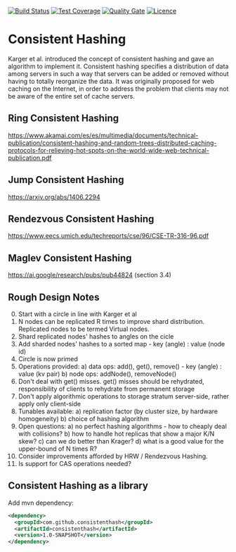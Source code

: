 [![Build Status](https://img.shields.io/travis/gsharma/consistent-hash/master.svg)](https://travis-ci.org/gsharma/consistent-hash)
[![Test Coverage](https://img.shields.io/codecov/c/github/gsharma/consistent-hash/master.svg)](https://codecov.io/github/gsharma/consistent-hash?branch=master)
[![Quality Gate](https://sonarcloud.io/api/project_badges/measure?project=com.github.consistenthash:consistenthash&metric=alert_status)](https://sonarcloud.io/dashboard?id=com.github.consistenthash:consistenthash)
[![Licence](https://img.shields.io/hexpm/l/plug.svg)](https://github.com/gsharma/consistent-hash/blob/master/LICENSE)

# Consistent Hashing


Karger et al. introduced the concept of consistent hashing and gave an algorithm to implement it. Consistent hashing specifies a distribution of data among servers in such a way that servers can be added or removed without having to totally reorganize the data. It was originally proposed for web caching on the Internet, in order to address the problem that clients may not be aware of the entire set of cache servers.

## Ring Consistent Hashing
https://www.akamai.com/es/es/multimedia/documents/technical-publication/consistent-hashing-and-random-trees-distributed-caching-protocols-for-relieving-hot-spots-on-the-world-wide-web-technical-publication.pdf

## Jump Consistent Hashing
https://arxiv.org/abs/1406.2294

## Rendezvous Consistent Hashing
https://www.eecs.umich.edu/techreports/cse/96/CSE-TR-316-96.pdf

## Maglev Consistent Hashing
https://ai.google/research/pubs/pub44824 (section 3.4)

## Rough Design Notes

0. Start with a circle in line with Karger et al
1. N nodes can be replicated R times to improve shard distribution. Replicated nodes to be termed Virtual nodes.
2. Shard replicated nodes' hashes to angles on the cicle
3. Add sharded nodes' hashes to a sorted map - key (angle) : value (node id)
4. Circle is now primed
5. Operations provided:
   a) data ops: add(), get(), remove() - key (angle) : value (kv pair)
   b) node ops: addNode(), removeNode()
6. Don't deal with get() misses. get() misses should be rehydrated, responsibility of clients to rehydrate from permanent storage
7. Don't apply algorithmic operations to storage stratum server-side, rather apply only client-side
8. Tunables available:
   a) replication factor (by cluster size, by hardware homogeneity)
   b) choice of hashing algorithm
9. Open questions:
   a) no perfect hashing algorithms - how to cheaply deal with collisions?
   b) how to handle hot replicas that show a major K/N skew?
   c) can we do better than Krager?
   d) what is a good value for the upper-bound of N times R?
10. Consider improvements afforded by HRW / Rendezvous Hashing.
11. Is support for CAS operations needed?

## Consistent Hashing as a library
Add mvn dependency:
```xml
<dependency>
  <groupId>com.github.consistenthash</groupId>
  <artifactId>consistenthash</artifactId>
  <version>1.0-SNAPSHOT</version>
</dependency>
```
